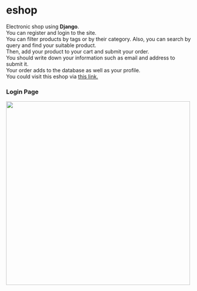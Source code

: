 # eshop

Electronic shop using **Django**.<br>
You can register and login to the site.<br>
You can filter products by tags or by their category. Also, you can search by query and find your suitable product.<br>
Then, add your product to your cart and submit your order.<br>
You should write down your information such as email and address to submit it.<br>
Your order adds to the database as well as your profile.<br>
You could visit this eshop via [this link.](http://ali-eshop.herokuapp.com)

### Login Page
<img height="500px" width="500px" src="https://user-images.githubusercontent.com/68470999/111617370-425d9300-87f8-11eb-91fd-a8787d634648.png"></img>
